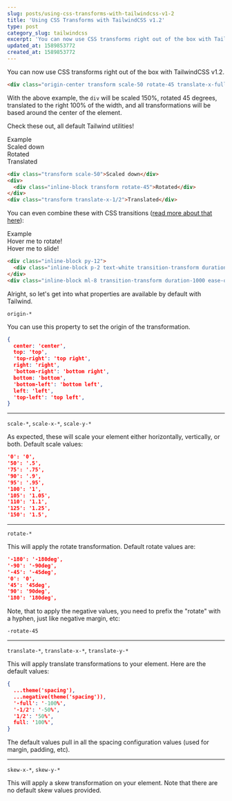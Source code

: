 ```yaml
---
slug: posts/using-css-transforms-with-tailwindcss-v1-2
title: 'Using CSS Transforms with TailwindCSS v1.2'
type: post
category_slug: tailwindcss
excerpt: 'You can now use CSS transforms right out of the box with TailwindCSS v1.2.'
updated_at: 1589853772
created_at: 1589853772
---
```


You can now use CSS transforms right out of the box with TailwindCSS v1.2.

```html
<div class="origin-center transform scale-50 rotate-45 translate-x-full"></div>
```

With the above example, the `div` will be scaled 150%, rotated 45 degrees, translated to the right 100% of the width, and all transformations will be based around the center of the element.

Check these out, all default Tailwind utilities!

<div class="p-4 pt-3 mb-4 bg-white border border-gray-300 rounded shadow-inner dark:border-gray-600 dark:bg-gray-900">
  <div class="m-0 mb-4 font-normal tracking-widest text-gray-400 font-heading dark:text-gray-500">
    Example
  </div>
  
  <div>
    <div class="transform scale-50">Scaled down</div>
    <div>
      <div class="inline-block transform rotate-45">Rotated</div>
    </div>
    <div class="w-1/2 transform translate-x-1/2">Translated</div>
  </div>
</div>

```html
<div class="transform scale-50">Scaled down</div>
<div>
  <div class="inline-block transform rotate-45">Rotated</div>
</div>
<div class="transform translate-x-1/2">Translated</div>
```

You can even combine these with CSS transitions ([read more about that here](/posts/using-css-transitions-with-tailwindcss-1-2)):

<div class="p-4 pt-3 mb-4 bg-white border border-gray-300 rounded shadow-inner dark:border-gray-600 dark:bg-gray-900">
  <div class="m-0 mb-4 font-normal tracking-widest text-gray-400 font-heading dark:text-gray-500">
    Example
  </div>
  <div>
    <div class="inline-block py-12">
      <div class="inline-block p-2 text-white transition-transform duration-1000 ease-out transform rotate-45 bg-red hover:-rotate-45">
        Hover me to rotate!
      </div>
    </div>
    <div class="inline-block ml-8 transition-transform duration-1000 ease-out transform hover:translate-x-1/2">
      Hover me to slide!
    </div>
  </div>
</div>

```html
<div class="inline-block py-12">
  <div class="inline-block p-2 text-white transition-transform duration-1000 ease-out transform rotate-45 bg-red-500 hover:-rotate-45">Hover me to rotate!</div>
</div>
<div class="inline-block ml-8 transition-transform duration-1000 ease-out transform hover:translate-x-1/2">Hover me to slide!</div>
```

Alright, so let's get into what properties are available by default with Tailwind.

`origin-*`

You can use this property to set the origin of the transformation.

```json
{
  center: 'center',
  top: 'top',
  'top-right': 'top right',
  right: 'right',
  'bottom-right': 'bottom right',
  bottom: 'bottom',
  'bottom-left': 'bottom left',
  left: 'left',
  'top-left': 'top left',
}
```

---

`scale-*`, `scale-x-*`, `scale-y-*`

As expected, these will scale your element either horizontally, vertically, or both. Default scale values:

```json
'0': '0',
'50': '.5',
'75': '.75',
'90': '.9',
'95': '.95',
'100': '1',
'105': '1.05',
'110': '1.1',
'125': '1.25',
'150': '1.5',
```

---

`rotate-*`

This will apply the rotate transformation. Default rotate values are:

```json
'-180': '-180deg',
'-90': '-90deg',
'-45': '-45deg',
'0': '0',
'45': '45deg',
'90': '90deg',
'180': '180deg',
```

Note, that to apply the negative values, you need to prefix the "rotate" with a hyphen, just like negative margin, etc:

`-rotate-45`

---

`translate-*`, `translate-x-*`, `translate-y-*`

This will apply translate transformations to your element. Here are the default values:

```json
{
  ...theme('spacing'),
  ...negative(theme('spacing')),
  '-full': '-100%',
  '-1/2': '-50%',
  '1/2': '50%',
  full: '100%',
}
```

The default values pull in all the spacing configuration values (used for margin, padding, etc).

---

`skew-x-*`, `skew-y-*`

This will apply a skew transformation on your element. Note that there are no default skew values provided.
